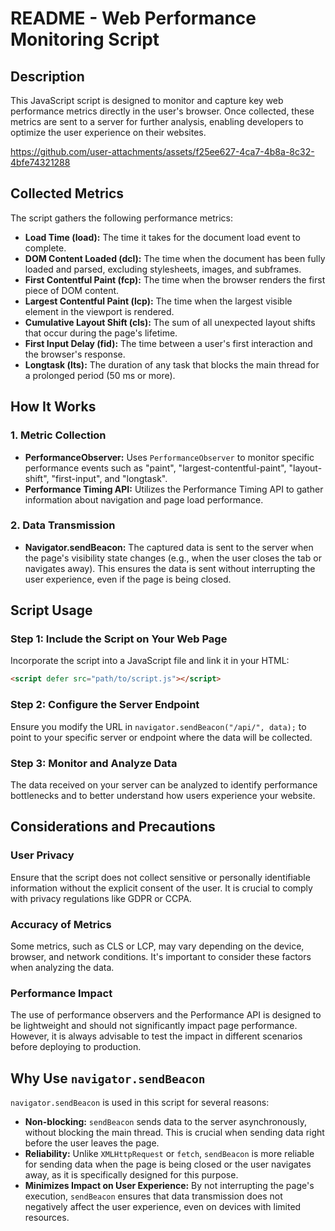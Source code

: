 # README - Web Performance Monitoring Script

## Description
This JavaScript script is designed to monitor and capture key web performance metrics directly in the user's browser. Once collected, these metrics are sent to a server for further analysis, enabling developers to optimize the user experience on their websites.

https://github.com/user-attachments/assets/f25ee627-4ca7-4b8a-8c32-4bfe74321288


## Collected Metrics
The script gathers the following performance metrics:

- **Load Time (load):** The time it takes for the document load event to complete.
- **DOM Content Loaded (dcl):** The time when the document has been fully loaded and parsed, excluding stylesheets, images, and subframes.
- **First Contentful Paint (fcp):** The time when the browser renders the first piece of DOM content.
- **Largest Contentful Paint (lcp):** The time when the largest visible element in the viewport is rendered.
- **Cumulative Layout Shift (cls):** The sum of all unexpected layout shifts that occur during the page's lifetime.
- **First Input Delay (fid):** The time between a user's first interaction and the browser's response.
- **Longtask (lts):** The duration of any task that blocks the main thread for a prolonged period (50 ms or more).

## How It Works

### 1. Metric Collection
- **PerformanceObserver:** Uses `PerformanceObserver` to monitor specific performance events such as "paint", "largest-contentful-paint", "layout-shift", "first-input", and "longtask".
- **Performance Timing API:** Utilizes the Performance Timing API to gather information about navigation and page load performance.

### 2. Data Transmission
- **Navigator.sendBeacon:** The captured data is sent to the server when the page's visibility state changes (e.g., when the user closes the tab or navigates away). This ensures the data is sent without interrupting the user experience, even if the page is being closed.

## Script Usage

### Step 1: Include the Script on Your Web Page
Incorporate the script into a JavaScript file and link it in your HTML:

```html
<script defer src="path/to/script.js"></script>
```
### Step 2: Configure the Server Endpoint
Ensure you modify the URL in `navigator.sendBeacon("/api/", data);` to point to your specific server or endpoint where the data will be collected.

### Step 3: Monitor and Analyze Data
The data received on your server can be analyzed to identify performance bottlenecks and to better understand how users experience your website.

## Considerations and Precautions

### User Privacy
Ensure that the script does not collect sensitive or personally identifiable information without the explicit consent of the user. It is crucial to comply with privacy regulations like GDPR or CCPA.

### Accuracy of Metrics
Some metrics, such as CLS or LCP, may vary depending on the device, browser, and network conditions. It's important to consider these factors when analyzing the data.

### Performance Impact
The use of performance observers and the Performance API is designed to be lightweight and should not significantly impact page performance. However, it is always advisable to test the impact in different scenarios before deploying to production.

## Why Use `navigator.sendBeacon`
`navigator.sendBeacon` is used in this script for several reasons:

- **Non-blocking:** `sendBeacon` sends data to the server asynchronously, without blocking the main thread. This is crucial when sending data right before the user leaves the page.
- **Reliability:** Unlike `XMLHttpRequest` or `fetch`, `sendBeacon` is more reliable for sending data when the page is being closed or the user navigates away, as it is specifically designed for this purpose.
- **Minimizes Impact on User Experience:** By not interrupting the page's execution, `sendBeacon` ensures that data transmission does not negatively affect the user experience, even on devices with limited resources.
